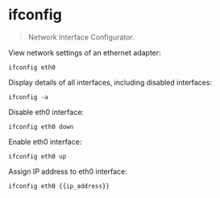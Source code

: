 ifconfig
========

> Network Interface Configurator.

View network settings of an ethernet adapter:

    ifconfig eth0

Display details of all interfaces, including disabled interfaces:

    ifconfig -a

Disable eth0 interface:

    ifconfig eth0 down

Enable eth0 interface:

    ifconfig eth0 up

Assign IP address to eth0 interface:

    ifconfig eth0 {{ip_address}}
